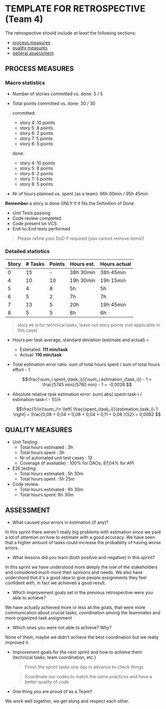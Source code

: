 TEMPLATE FOR RETROSPECTIVE (Team 4)
=====================================

The retrospective should include _at least_ the following
sections:

- [process measures](#process-measures)
- [quality measures](#quality-measures)
- [general assessment](#assessment)

## PROCESS MEASURES 

### Macro statistics

- Number of stories committed vs. done: 5 / 5
 
- Total points committed vs. done: 30 / 30
  
  committed:
  - story 4: 10 points
  - story 5: 8 points
  - story 6: 2 points
  - story 7: 5 points
  - story 8: 5 points

  done:
  - story 4: 10 points
  - story 5: 8 points
  - story 6: 2 points
  - story 7: 5 points
  - story 8: 5 points

- Nr of hours planned vs. spent (as a team): 96h 00min / 95h 45min

**Remember** a story is done ONLY if it fits the Definition of Done:
 
- Unit Tests passing
- Code review completed
- Code present on VCS
- End-to-End tests performed

> Please refine your DoD if required (you cannot remove items!) 

### Detailed statistics

| Story  | # Tasks | Points |      Hours est.     |       Hours actual     |
|--------|---------|--------|---------------------|------------------------|
| 0      |    15   |    -   |      38h 30min      |        38h 45min       |
| 4      |    10   |    10   |      19h 30min      |        19h 15min      |
| 5      |    4   |    8   |      5h     |        5h       |
| 6      |    5   |    2   |      7h   |        7h       |
| 7      |    13   |    5   |      20h      |        19h 45min      |
| 8      |    5   |    5   |      6h      |        6h      |

> story `#0` is for technical tasks, leave out story points (not applicable in this case)

- Hours per task average, standard deviation (estimate and actual) = 
    - Estimated: **111 min/task**
    - Actual: **110 min/task**

- Total estimation error ratio: sum of total hours spent / sum of total hours effort - 1

    $$\frac{\sum_i spent_{task_i}}{\sum_i estimation_{task_i}} - 1 =  \frac{5745 min}{5760 min} - 1 = -0,0026 $$ 
  
- Absolute relative task estimation error: sum( abs( spent-task-i / estimation-task-i - 1))/n

    $$\frac{1}{n}\sum_i^n \left| \frac{spent_{task_i}}{estimation_task_i}-1 \right| = \frac{0,08 + 0,04 + 0,08 + 0,04 + 0,11 + 0,08 }{52} = 0,0082 $$ 
  
## QUALITY MEASURES 

- Unit Testing:
  - Total hours estimated : 3h 
  - Total hours spent : 3h 
  - Nr of automated unit test cases : 12
  - Coverage (if available) : 100% for DAOs; 87,04% for API
- E2E testing:
  - Total hours estimated : 5h 30m
  - Total hours spent : 5h 25m
- Code review 
  - Total hours estimated : 6h 30m
  - Total hours spent: 6h 30m

## ASSESSMENT

- What caused your errors in estimation (if any)?

In this sprint there weren't really big problems with estimation since we paid a lot of attention on how to estimate with a good accuracy.
We have seen that a higher amount of tasks could increase the probability of having worse errors.

- What lessons did you learn (both positive and negative) in this sprint?

In this sprint we have understood more deeply the role of the stakeholders and considered much more their opinions and needs.
We also have understood that it's a good idea to give people assignments they feel confident with, in fact we achieved a good result.

- Which improvement goals set in the previous retrospective were you able to achieve? 
  
We have actually achieved more or less all the goals, that were more communication about crucial tasks, coordination among the teammates and more organized task assignment

- Which ones you were not able to achieve? Why?

None of them, maybe we didn't achieve the best coordination but we really improved it.

- Improvement goals for the next sprint and how to achieve them (technical tasks, team coordination, etc.)

  > Finish the sprint tasks one day in advance to check things

  > Coordinate our codes to match the same practices and have a better quality of code

- One thing you are proud of as a Team!!

We work well together, we get along and respect each other.